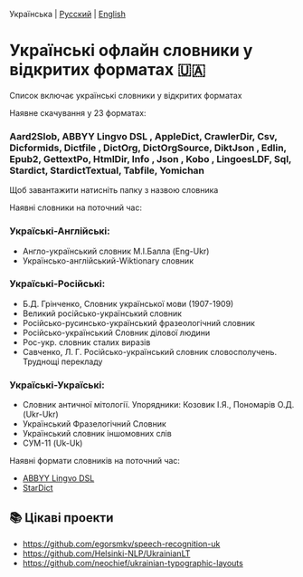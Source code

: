 Українська | [Русский](README_RU.md) | [English](README_EN.md) 
# Українські офлайн словники у відкритих форматах 🇺🇦

Список включає українські словники у відкритих форматах

Наявне скачування у 23 форматах:

### Aard2Slob, ABBYY Lingvo DSL , AppleDict, CrawlerDir, Csv, Dicformids, Dictfile , DictOrg, DictOrgSource, DiktJson , Edlin, Epub2, GettextPo, HtmlDir, Info , Json , Kobo , LingoesLDF, Sql, Stardict, StardictTextual, Tabfile, Yomichan

Щоб завантажити натисніть папку з назвою словника

Наявні словники на поточний час:

### Україські-Англійські:
- Англо-український словник М.І.Балла (Eng-Ukr)
- Українсько-англійський-Wiktionary словник

### Україські-Російські:
- Б.Д. Грінченко, Словник української мови (1907-1909)
- Великий російсько-український словник
- Російсько-русинсько-український фразеологічний словник
- Російсько-український Словник ділової людини 
- Рос-укр. словник сталих виразів
- Савченко, Л. Г. Російсько-український словник словосполучень. Труднощі перекладу

### Україські-Україські:
- Словник античної мітології. Упорядники: Козовик І.Я., Пономарів О.Д. (Ukr-Ukr)
- Український Фразелогічний Словник
- Український словник іншомовних слів
- СУМ-11 (Uk-Uk)

Наявні формати словників на поточний час:
- [ABBYY Lingvo DSL](https://github.com/bakustarver/ukrdictionarieslistopensource/releases/download/0.1/ABBYY.Lingvo.DSL.Ukr.zip)
- [StarDict](https://github.com/bakustarver/ukrdictionarieslistopensource/releases/download/0.1/Stardict.Ukr.zip)


## 📚 Цікаві проекти
- https://github.com/egorsmkv/speech-recognition-uk
- https://github.com/Helsinki-NLP/UkrainianLT
- https://github.com/neochief/ukrainian-typographic-layouts
